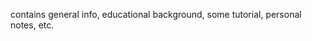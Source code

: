[Arash Broumand's personal page]: <arashbroumand.github.io>

contains general info, educational background, some tutorial, personal notes, etc.
